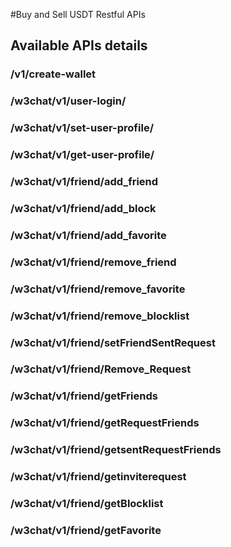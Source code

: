 #Buy and Sell USDT Restful APIs

## Available APIs details

### /v1/create-wallet

### /w3chat/v1/user-login/

### /w3chat/v1/set-user-profile/

### /w3chat/v1/get-user-profile/

### /w3chat/v1/friend/add_friend

### /w3chat/v1/friend/add_block

### /w3chat/v1/friend/add_favorite

### /w3chat/v1/friend/remove_friend

### /w3chat/v1/friend/remove_favorite

### /w3chat/v1/friend/remove_blocklist

### /w3chat/v1/friend/setFriendSentRequest

### /w3chat/v1/friend/Remove_Request

### /w3chat/v1/friend/getFriends

### /w3chat/v1/friend/getRequestFriends

### /w3chat/v1/friend/getsentRequestFriends

### /w3chat/v1/friend/getinviterequest

### /w3chat/v1/friend/getBlocklist

### /w3chat/v1/friend/getFavorite